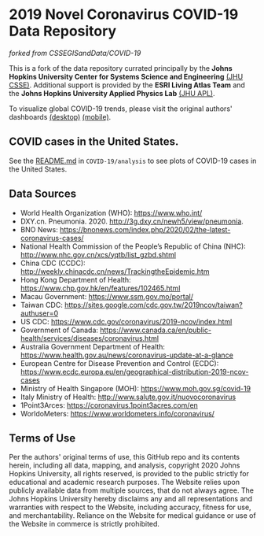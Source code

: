 # 2019 Novel Coronavirus COVID-19 Data Repository
_forked from CSSEGISandData/COVID-19_

This is a fork of the data repository currated principally by the __Johns Hopkins 
University Center for Systems Science and Engineering__
[(JHU CSSE)](https://systems.jhu.edu/). Additional support is provided by the 
__ESRI Living Atlas Team__ and the __Johns Hopkins University Applied Physics 
Lab__ [(JHU APL)](https://www.jhuapl.edu/).  

To visualize global COVID-19 trends, please visit the original authors' dashboards
[(desktop)](https://www.arcgis.com/apps/opsdashboard/index.html#/bda7594740fd40299423467b48e9ecf6)
[(mobile)](http://www.arcgis.com/apps/opsdashboard/index.html#/85320e2ea5424dfaaa75ae62e5c06e61).  

## COVID cases in the United States.
See the [README.md](./analysis/README.md) in `COVID-19/analysis` to see plots of 
COVID-19 cases in the United States.

## Data Sources
* World Health Organization (WHO): https://www.who.int/ <br>
* DXY.cn. Pneumonia. 2020. http://3g.dxy.cn/newh5/view/pneumonia.  <br>
* BNO News: https://bnonews.com/index.php/2020/02/the-latest-coronavirus-cases/  <br>
* National Health Commission of the People’s Republic of China (NHC): <br>
 http://www.nhc.gov.cn/xcs/yqtb/list_gzbd.shtml <br>
* China CDC (CCDC): http://weekly.chinacdc.cn/news/TrackingtheEpidemic.htm <br>
* Hong Kong Department of Health: https://www.chp.gov.hk/en/features/102465.html <br>
* Macau Government: https://www.ssm.gov.mo/portal/ <br>
* Taiwan CDC: https://sites.google.com/cdc.gov.tw/2019ncov/taiwan?authuser=0 <br>
* US CDC: https://www.cdc.gov/coronavirus/2019-ncov/index.html <br>
* Government of Canada: https://www.canada.ca/en/public-health/services/diseases/coronavirus.html <br>
* Australia Government Department of Health: https://www.health.gov.au/news/coronavirus-update-at-a-glance <br>
* European Centre for Disease Prevention and Control (ECDC): https://www.ecdc.europa.eu/en/geographical-distribution-2019-ncov-cases 
* Ministry of Health Singapore (MOH): https://www.moh.gov.sg/covid-19
* Italy Ministry of Health: http://www.salute.gov.it/nuovocoronavirus
* 1Point3Arces: https://coronavirus.1point3acres.com/en
* WorldoMeters: https://www.worldometers.info/coronavirus/

## Terms of Use

Per the authors' original terms of use, this GitHub repo and its contents herein, 
including all data, mapping, and analysis, copyright 2020 Johns Hopkins University, 
all rights reserved, is provided to the public strictly for educational and academic 
research purposes.  The Website relies upon publicly available data from multiple sources, 
that do not always agree. The Johns Hopkins University hereby disclaims any and all 
representations and warranties with respect to the Website, including accuracy, 
fitness for use, and merchantability.  Reliance on the Website for medical guidance 
or use of the Website in commerce is strictly prohibited.
